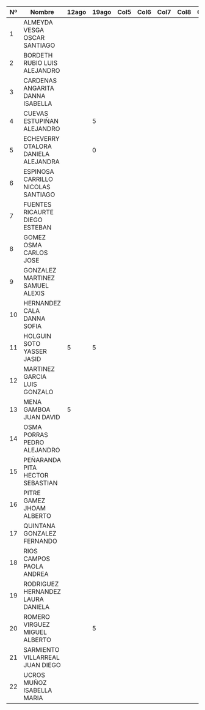 | Nº | Nombre                                   | 12ago |19ago | Col5 | Col6 | Col7 | Col8 | Col9 | Col10 | Col11 | Col12 | Col13 | Col14 | Col15 | Col16 |
|----|------------------------------------------|------|------|------|------|------|------|------|-------|-------|-------|-------|-------|-------|-------|
| 1  | ALMEYDA VESGA OSCAR SANTIAGO             |      |      |      |      |      |      |      |       |       |       |       |       |       |       |
| 2  | BORDETH RUBIO LUIS ALEJANDRO             |      |      |      |      |      |      |      |       |       |       |       |       |       |       |
| 3  | CARDENAS ANGARITA DANNA ISABELLA         |      |      |      |      |      |      |      |       |       |       |       |       |       |       |
| 4  | CUEVAS ESTUPIÑAN ALEJANDRO               |      |  5   |      |      |      |      |      |       |       |       |       |       |       |       |
| 5  | ECHEVERRY OTALORA DANIELA ALEJANDRA      |      |  0   |      |      |      |      |      |       |       |       |       |       |       |       |
| 6  | ESPINOSA CARRILLO NICOLAS SANTIAGO       |      |      |      |      |      |      |      |       |       |       |       |       |       |       |
| 7  | FUENTES RICAURTE DIEGO ESTEBAN           |      |      |      |      |      |      |      |       |       |       |       |       |       |       |
| 8  | GOMEZ OSMA CARLOS JOSE                   |      |      |      |      |      |      |      |       |       |       |       |       |       |       |
| 9  | GONZALEZ MARTINEZ SAMUEL ALEXIS          |      |      |      |      |      |      |      |       |       |       |       |       |       |       |
| 10 | HERNANDEZ CALA DANNA SOFIA               |      |      |      |      |      |      |      |       |       |       |       |       |       |       |
| 11 | HOLGUIN SOTO YASSER JASID                |  5   |   5  |      |      |      |      |      |       |       |       |       |       |       |       |
| 12 | MARTINEZ GARCIA LUIS GONZALO             |      |      |      |      |      |      |      |       |       |       |       |       |       |       |
| 13 | MENA GAMBOA JUAN DAVID                   |   5  |      |      |      |      |      |      |       |       |       |       |       |       |       |
| 14 | OSMA PORRAS PEDRO ALEJANDRO              |      |      |      |      |      |      |      |       |       |       |       |       |       |       |
| 15 | PEÑARANDA PITA HECTOR SEBASTIAN          |      |      |      |      |      |      |      |       |       |       |       |       |       |       |
| 16 | PITRE GAMEZ JHOAM ALBERTO                |      |      |      |      |      |      |      |       |       |       |       |       |       |       |
| 17 | QUINTANA GONZALEZ FERNANDO               |      |      |      |      |      |      |      |       |       |       |       |       |       |       |
| 18 | RIOS CAMPOS PAOLA ANDREA                 |      |      |      |      |      |      |      |       |       |       |       |       |       |       |
| 19 | RODRIGUEZ HERNANDEZ LAURA DANIELA        |      |      |      |      |      |      |      |       |       |       |       |       |       |       |
| 20 | ROMERO VIRGUEZ MIGUEL ALBERTO            |      |  5   |      |      |      |      |      |       |       |       |       |       |       |       |
| 21 | SARMIENTO VILLARREAL JUAN DIEGO          |      |      |      |      |      |      |      |       |       |       |       |       |       |       |
| 22 | UCROS MUÑOZ ISABELLA MARIA               |      |      |      |      |      |      |      |       |       |       |       |       |       |       |
